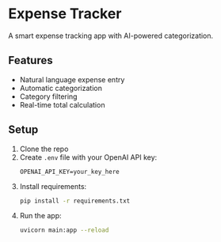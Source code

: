 # Expense Tracker

A smart expense tracking app with AI-powered categorization.

## Features
- Natural language expense entry
- Automatic categorization
- Category filtering
- Real-time total calculation

## Setup
1. Clone the repo
2. Create `.env` file with your OpenAI API key:
   ```text
   OPENAI_API_KEY=your_key_here
   ```
3. Install requirements:
   ```bash
   pip install -r requirements.txt
   ```
4. Run the app:
   ```bash
   uvicorn main:app --reload
   ```
